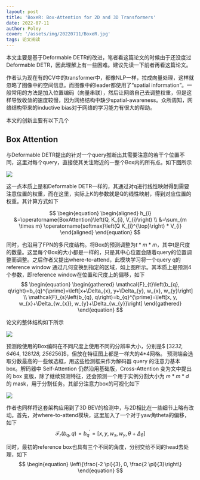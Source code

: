 ```yaml
---
layout: post
title: 'BoxeR: Box-Attention for 2D and 3D Transformers'
date: 2022-07-11
author: Poley
cover: '/assets/img/20220711/BoxeR.jpg'
tags: 论文阅读
---
```


本文主要是基于Deformable DETR的改进，笔者看这篇论文的时候由于还没度过Deformable DETR，因此理解上有一些困难。建议先读一下前者再看这篇论文。

作者认为现在有的CV中的transformer中，都像NLP一样，拉成向量处理，这样就忽略了图像中的空间信息。而图像中的leader都使用了“spatial information”。一般常用的方法是加入位置编码（向量串联），然后让网络自己去调整权重，但是这样导致收敛的速度较慢，因为网络结构中缺少spatial-awareness。众所周知，网络结构带来的inductive bias对于网络的学习能力有很大的帮助。

本文的创新主要有以下几个

## Box Attention
与Deformable DETR提出的针对一个query推断出其需要注意的若干个位置不同，这里对每个query，直接使其关注附近的一整个Box内的所有点。如下图所示

![](/assets/img/20220711/BoxeRF2.jpg)

这一点本质上是和Deformable DETR一样的，其通过对q进行线性映射得到需要注意位置的权重，而在这里，实际上K的参数就是Q的线性映射，得到对应位置的权重。其计算方式如下

$$
\begin{equation}
\begin{aligned}
h_{i} &=\operatorname{BoxAttention}\left(Q, K_{i}, V_{i}\right) \\
&=\sum_{m \times m} \operatorname{softmax}\left(Q K_{i}^{\top}\right) * V_{i}
\end{aligned}
\end{equation}
$$

同时，也沿用了FPN的多尺度结构。将Box的预测调整为$t*m*m$，其中t是尺度的数量。这里每个Box的大小都是一样的，只是其中心位置会随着query的位置调整而调整。之后作者又提出where-to-attend，此模块学习将一个query q的reference window 通过几何变换到指定的区域，如上图所示。其本质上是预测4个参数，即reference window在位置和尺度上的偏移，如下
$$
\begin{equation}
\begin{gathered}
\mathcal{F}_{t}\left(b_{q}, q\right)=b_{q}^{\prime}=\left[x+\Delta_{x}, y+\Delta_{y}, w_{x}, w_{y}\right] \\
\mathcal{F}_{s}\left(b_{q}, q\right)=b_{q}^{\prime}=\left[x, y, w_{x}+\Delta_{w_{x}}, w_{y}+\Delta_{w_{y}}\right]
\end{gathered}
\end{equation}
$$

论文的整体结构如下所示

![](/assets/img/20220711/BoxeRF3.jpg)

预测段使用的Box编码在不同尺度上使用不同的分辨率大小，分别是$ [32*32, 64*64, 128*128, 256*256]$，但放在特征图上都是一样大的4*4网格。
预测端会选取分数最高的一些候选框，用这些检测框来作为解码器 query 的注意力基本 box。解码器中 Self-Attention 仍然沿用基础版，Cross-Attention 变为文中提出的 box 变版，除了继续预测特征，还会预测一个用于实例分割大小为 $m*m*d$ 的 mask，用于分割任务。其部分注意力box的可视化如下

![](/assets/img/20220711/BoxeRF4.jpg)

作者也同样将这套架构应用到了3D BEV的检测中，与2D相比在一些细节上略有改动。首先，对where-to-attend模块，这里加入了一个对于yaw角theta的偏移，如下
$$
\begin{equation}
\mathcal{F}_{r}\left(b_{q}, q\right)=b_{q}^{\prime}=\left[x, y, w_{x}, w_{y}, \theta+\Delta_{\theta}\right]
\end{equation}
$$

同时，最初的reference box也具有三个不同的角度，分别交给不同的head去处理，如下
$$
\begin{equation}
\left\{\frac{-2 \pi}{3}, 0, \frac{2 \pi}{3}\right\}
\end{equation}
$$